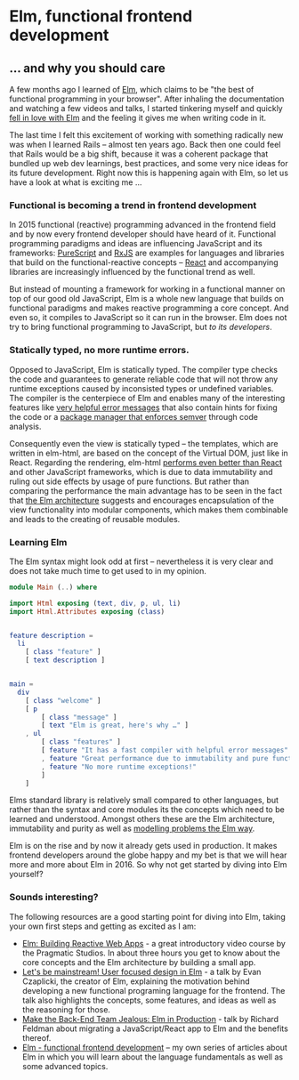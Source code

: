# Elm, functional frontend development

## … and why you should care

A few months ago I learned of [Elm](http://elm-lang.org/), which claims to be "the best of functional programming in your browser". After inhaling the documentation and watching a few videos and talks, I started tinkering myself and quickly [fell in love with Elm](https://dennisreimann.de/articles/elm.html) and the feeling it gives me when writing code in it.

The last time I felt this excitement of working with something radically new was when I learned Rails – almost ten years ago. Back then one could feel that Rails would be a big shift, because it was a coherent package that bundled up web dev learnings, best practices, and some very nice ideas for its future development. Right now this is happening again with Elm, so let us have a look at what is exciting me …

### Functional is becoming a trend in frontend development

In 2015 functional (reactive) programming advanced in the frontend field and by now every frontend developer should have heard of it. Functional programming paradigms and ideas are influencing JavaScript and its frameworks: [PureScript](http://www.purescript.org/) and [RxJS](https://github.com/Reactive-Extensions/RxJS) are examples for languages and libraries that build on the functional-reactive concepts – [React](https://facebook.github.io/react/) and accompanying libraries are increasingly influenced by the functional trend as well.

But instead of mounting a framework for working in a functional manner on top of our good old JavaScript, Elm is a whole new language that builds on functional paradigms and makes reactive programming a core concept. And even so, it compiles to JavaScript so it can run in the browser. Elm does not try to bring functional programming to JavaScript, but _to its developers_.

### Statically typed, no more runtime errors.

Opposed to JavaScript, Elm is statically typed. The compiler type checks the code and guarantees to generate reliable code that will not throw any runtime exceptions caused by inconsisted types or undefined variables. The compiler is the centerpiece of Elm and enables many of the interesting features like [very helpful error messages](http://elm-lang.org/blog/compiler-errors-for-humans) that also contain hints for fixing the code or a [package manager that enforces semver](http://elm-lang.org/blog/announce/package-manager) through code analysis.

Consequently even the view is statically typed – the templates, which are written in elm-html, are based on the concept of the Virtual DOM, just like in React. Regarding the rendering, elm-html [performs even better than React](http://elm-lang.org/blog/blazing-fast-html) and other JavaScript frameworks, which is due to data immutability and ruling out side effects by usage of pure functions. But rather than comparing the performance the main advantage has to be seen in the fact that [the Elm architecture](https://github.com/evancz/elm-architecture-tutorial) suggests and encourages encapsulation of the view functionality into modular components, which makes them combinable and leads to the creating of reusable modules.

### Learning Elm

The Elm syntax might look odd at first – nevertheless it is very clear and does not take much time to get used to in my opinion.

```elm
module Main (..) where

import Html exposing (text, div, p, ul, li)
import Html.Attributes exposing (class)


feature description =
  li
    [ class "feature" ]
    [ text description ]


main =
  div
    [ class "welcome" ]
    [ p
        [ class "message" ]
        [ text "Elm is great, here's why …" ]
    , ul
        [ class "features" ]
        [ feature "It has a fast compiler with helpful error messages"
        , feature "Great performance due to immutability and pure functions"
        , feature "No more runtime exceptions!"
        ]
    ]
```

Elms standard library is relatively small compared to other languages, but rather than the syntax and core modules its the concepts which need to be learned and understood. Amongst others these are the Elm architecture, immutability and purity as well as [modelling problems the Elm way](http://elm-lang.org/guide/model-the-problem).

Elm is on the rise and by now it already gets used in production. It makes frontend developers around the globe happy and my bet is that we will hear more and more about Elm in 2016. So why not get started by diving into Elm yourself?

### Sounds interesting?

The following resources are a good starting point for diving into Elm, taking your own first steps and getting as excited as I am:

- [Elm: Building Reactive Web Apps](https://pragmaticstudio.com/elm) - a great introductory video course by the Pragmatic Studios. In about three hours you get to know about the core concepts and the Elm architecture by building a small app.
- [Let's be mainstream! User focused design in Elm](https://www.youtube.com/watch?v=oYk8CKH7OhE) - a talk by Evan Czaplicki, the creator of Elm, explaining the motivation behind developing a new functional programing language for the frontend. The talk also highlights the concepts, some features, and ideas as well as the reasoning for those.
- [Make the Back-End Team Jealous: Elm in Production](https://www.youtube.com/watch?v=FV0DXNB94NE) - talk by Richard Feldman about migrating a JavaScript/React app to Elm and the benefits thereof.
- [Elm - functional frontend development](https://dennisreimann.de/articles/elm.html) – my own series of articles about Elm in which you will learn about the language fundamentals as well as some advanced topics.
